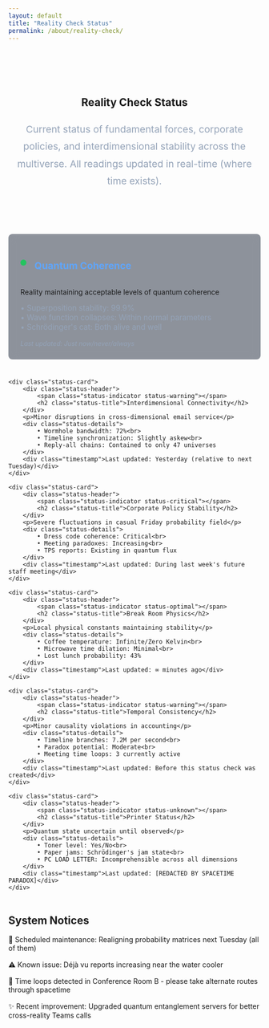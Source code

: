 ```yaml
---
layout: default
title: "Reality Check Status"
permalink: /about/reality-check/
---
```


<style>
/* Base styles matching about.md */
.about-header {
  text-align: center;
  padding: 4rem 0 2rem;
}

.about-intro {
  max-width: 800px;
  margin: 1.5rem auto;
  color: #94a3b8;
  font-size: 1.2rem;
  line-height: 1.8;
}

/* Status grid styling */
.status-grid {
  display: grid;
  gap: 1.5rem;
  margin: 2rem 0;
  grid-template-columns: repeat(auto-fit, minmax(300px, 1fr));
}

.status-card {
  background: rgba(30, 41, 59, 0.5);
  padding: 1.5rem;
  border-radius: 0.5rem;
  backdrop-filter: blur(10px);
}

.status-header {
  display: flex;
  align-items: center;
  gap: 1rem;
  margin-bottom: 1rem;
}

.status-title {
  color: #60a5fa;
  font-size: 1.2rem;
  font-weight: bold;
}

.status-indicator {
  display: inline-block;
  width: 12px;
  height: 12px;
  border-radius: 50%;
  animation: pulse 2s infinite;
}

.status-optimal {
  background-color: #22c55e;
}

.status-warning {
  background-color: #eab308;
}

.status-critical {
  background-color: #ef4444;
}

.status-unknown {
  background: linear-gradient(45deg, #60a5fa, #8B5CF6);
}

@keyframes pulse {
  0% { opacity: 1; }
  50% { opacity: 0.5; }
  100% { opacity: 1; }
}

.status-details {
  color: #94a3b8;
  font-size: 0.95rem;
  margin-top: 0.5rem;
}

.timestamp {
  color: #94a3b8;
  font-size: 0.8rem;
  margin-top: 1rem;
  font-style: italic;
}

@media (max-width: 768px) {
  .status-grid {
    grid-template-columns: 1fr;
  }
}
</style>

<div class="background-container">
    <div class="background-overlay"></div>
</div>

<section class="about-header">
    <h1>Reality Check Status</h1>
    <p class="about-intro">Current status of fundamental forces, corporate policies, and interdimensional stability across the multiverse. All readings updated in real-time (where time exists).</p>
</section>

<div class="status-grid">
    <div class="status-card">
        <div class="status-header">
            <span class="status-indicator status-optimal"></span>
            <h2 class="status-title">Quantum Coherence</h2>
        </div>
        <p>Reality maintaining acceptable levels of quantum coherence</p>
        <div class="status-details">
            • Superposition stability: 99.9%<br>
            • Wave function collapses: Within normal parameters<br>
            • Schrödinger's cat: Both alive and well
        </div>
        <div class="timestamp">Last updated: Just now/never/always</div>
    </div>

    <div class="status-card">
        <div class="status-header">
            <span class="status-indicator status-warning"></span>
            <h2 class="status-title">Interdimensional Connectivity</h2>
        </div>
        <p>Minor disruptions in cross-dimensional email service</p>
        <div class="status-details">
            • Wormhole bandwidth: 72%<br>
            • Timeline synchronization: Slightly askew<br>
            • Reply-all chains: Contained to only 47 universes
        </div>
        <div class="timestamp">Last updated: Yesterday (relative to next Tuesday)</div>
    </div>

    <div class="status-card">
        <div class="status-header">
            <span class="status-indicator status-critical"></span>
            <h2 class="status-title">Corporate Policy Stability</h2>
        </div>
        <p>Severe fluctuations in casual Friday probability field</p>
        <div class="status-details">
            • Dress code coherence: Critical<br>
            • Meeting paradoxes: Increasing<br>
            • TPS reports: Existing in quantum flux
        </div>
        <div class="timestamp">Last updated: During last week's future staff meeting</div>
    </div>

    <div class="status-card">
        <div class="status-header">
            <span class="status-indicator status-optimal"></span>
            <h2 class="status-title">Break Room Physics</h2>
        </div>
        <p>Local physical constants maintaining stability</p>
        <div class="status-details">
            • Coffee temperature: Infinite/Zero Kelvin<br>
            • Microwave time dilation: Minimal<br>
            • Lost lunch probability: 43%
        </div>
        <div class="timestamp">Last updated: ∞ minutes ago</div>
    </div>

    <div class="status-card">
        <div class="status-header">
            <span class="status-indicator status-warning"></span>
            <h2 class="status-title">Temporal Consistency</h2>
        </div>
        <p>Minor causality violations in accounting</p>
        <div class="status-details">
            • Timeline branches: 7.2M per second<br>
            • Paradox potential: Moderate<br>
            • Meeting time loops: 3 currently active
        </div>
        <div class="timestamp">Last updated: Before this status check was created</div>
    </div>

    <div class="status-card">
        <div class="status-header">
            <span class="status-indicator status-unknown"></span>
            <h2 class="status-title">Printer Status</h2>
        </div>
        <p>Quantum state uncertain until observed</p>
        <div class="status-details">
            • Toner level: Yes/No<br>
            • Paper jams: Schrödinger's jam state<br>
            • PC LOAD LETTER: Incomprehensible across all dimensions
        </div>
        <div class="timestamp">Last updated: [REDACTED BY SPACETIME PARADOX]</div>
    </div>
</div>

<section class="about-card" style="margin-top: 2rem;">
    <h2>System Notices</h2>
    <ul style="list-style: none; padding: 0;">
        <li style="margin-bottom: 1rem;">🚧 Scheduled maintenance: Realigning probability matrices next Tuesday (all of them)</li>
        <li style="margin-bottom: 1rem;">⚠️ Known issue: Déjà vu reports increasing near the water cooler</li>
        <li style="margin-bottom: 1rem;">📢 Time loops detected in Conference Room B - please take alternate routes through spacetime</li>
        <li>✨ Recent improvement: Upgraded quantum entanglement servers for better cross-reality Teams calls</li>
    </ul>
</section>

<div id="quantum-field" class="quantum-field"></div>
